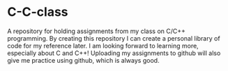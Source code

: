 # C-C-class
A repository for holding assignments from my class on C/C++ programming. 
By creating this repository I can create a personal library of code for my reference later. I am looking forward to learning more, especially about C and C++! Uploading my assignments to 
github will also give me practice using github, which is always good.
